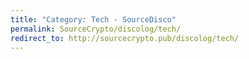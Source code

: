 ```yaml
---
title: "Category: Tech - SourceDisco"
permalink: SourceCrypto/discolog/tech/
redirect_to: http://sourcecrypto.pub/discolog/tech/
---
```

